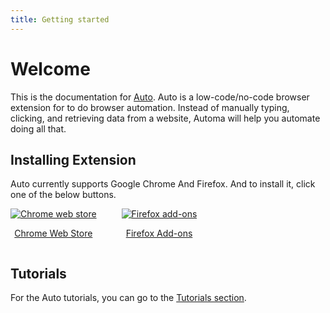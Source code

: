 ```yaml
---
title: Getting started
---
```


# Welcome

This is the documentation for [Auto](https://github.com/kuloud/auto). Auto is a low-code/no-code browser extension for to do browser automation. Instead of manually typing, clicking, and retrieving data from a website, Automa will help you automate doing all that.

## Installing Extension

Auto currently supports Google Chrome And Firefox. And to install it, click one of the below buttons.

<div style="display: flex">
  <div style="margin-right: 40px">
    <a target="_blank" href="">
      <img src="" alt="Chrome web store" />
      <p align="center">Chrome Web Store</p>
    </a>
  </div>
  <div>
    <a target="_blank" href="">
      <img src="" alt="Firefox add-ons" />
      <p align="center">Firefox Add-ons</p>
    </a>
  </div>
</div>

## Tutorials

For the Auto tutorials, you can go to the [Tutorials section](/presentations/auto).
